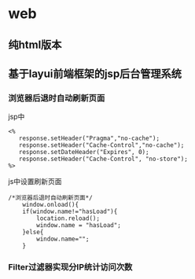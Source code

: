 ﻿# web
## 纯html版本
## 基于layui前端框架的jsp后台管理系统

### 浏览器后退时自动刷新页面
jsp中
```
<%   
   response.setHeader("Pragma","no-cache");   
   response.setHeader("Cache-Control","no-cache");   
   response.setDateHeader("Expires", 0);   
   response.setHeader("Cache-Control", "no-store");   
%>
```
js中设置刷新页面
```
/*浏览器后退时自动刷新页面*/
	window.onload(){
	if(window.name!="hasLoad"){  
    	location.reload();  
    	window.name = "hasLoad";  
	}else{  
    	window.name="";  
	}  
```

### Filter过滤器实现分IP统计访问次数
